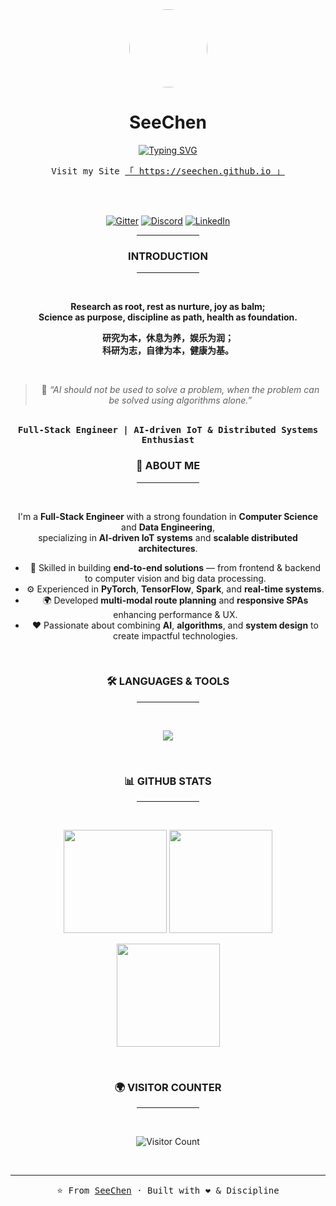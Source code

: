 <div align="center">

<kbd>
<img src="https://avatars.githubusercontent.com/u/39422761?v=4" height="125px" style="border-radius:50%;"/>
</kbd>

# **SeeChen**

[![Typing SVG](https://readme-typing-svg.demolab.com?font=Fira+Code&pause=800&color=00B7FF&center=true&vCenter=true&width=500&lines=Full-Stack+Engineer;AI-driven+IoT+Systems+Developer;Distributed+Systems+Enthusiast;Lifelong+Learner+%26+Thinker)](https://git.io/typing-svg)

<samp>
Visit my Site  
<a href="https://seechen.github.io">「 https://seechen.github.io 」</a>
</samp>

<br/><br/>

<a href="https://matrix.to/#/@seechen-614708ab6da03739848607be:gitter.im" target="_blank">![Gitter](https://img.shields.io/badge/CHAT-GITTER-FF5CF7?style=flat&logo=gitter)</a>
<a href="https://discord.com/users/849261427906838528" target="_blank">![Discord](https://img.shields.io/badge/CHAT-DISCORD-5865F2?style=flat&logo=discord)</a>
<a href="https://www.linkedin.com/in/seechen-lee/" target="_blank">![LinkedIn](https://img.shields.io/badge/CONNECT-LINKEDIN-0077B5?style=flat&logo=linkedin)</a>

<hr width="20%"/>

### **INTRODUCTION**
<hr width="20%"/><br/>

**Research as root, rest as nurture, joy as balm;**  
**Science as purpose, discipline as path, health as foundation.**

**研究为本，休息为养，娱乐为润；**  
**科研为志，自律为本，健康为基。**

<br/>

> 🧭 *“AI should not be used to solve a problem, when the problem can be solved using algorithms alone.”*  

<br/>

<samp>
<strong>Full-Stack Engineer | AI-driven IoT & Distributed Systems Enthusiast</strong>
</samp>

<br/>

### 🧠 **ABOUT ME**
<hr width="20%"/><br/>

I'm a **Full-Stack Engineer** with a strong foundation in **Computer Science** and **Data Engineering**,  
specializing in **AI-driven IoT systems** and **scalable distributed architectures**.

- 🧩 Skilled in building **end-to-end solutions** — from frontend & backend to computer vision and big data processing.  
- ⚙️ Experienced in **PyTorch**, **TensorFlow**, **Spark**, and **real-time systems**.  
- 🌍 Developed **multi-modal route planning** and **responsive SPAs** enhancing performance & UX.  
- ❤️ Passionate about combining **AI**, **algorithms**, and **system design** to create impactful technologies.

<br/>

### 🛠️ **LANGUAGES & TOOLS**
<hr width="20%"/><br/>

<p align="center">
  <img src="https://skillicons.dev/icons?i=java,python,js,ts,cpp,c,go,kotlin,html,css,assembly" />
</p>

<br/>

### 📊 **GITHUB STATS**
<hr width="20%"/><br/>

<p align="center">
  <img src="https://github-readme-stats.vercel.app/api?username=SeeChen&show_icons=true&theme=tokyonight&hide_border=true" height="165"/>
  <img src="https://streak-stats.demolab.com?user=SeeChen&theme=tokyonight&hide_border=true" height="165"/>
</p>

<p align="center">
  <img src="https://github-readme-stats.vercel.app/api/top-langs/?username=SeeChen&layout=compact&theme=blue-green&hide_border=true" height="165"/>
</p>

<br/>

### 🌍 **VISITOR COUNTER**
<hr width="20%"/><br/>

![Visitor Count](https://komarev.com/ghpvc/?username=SeeChen&color=blue&style=flat-square&label=Visitors)

<br/>

---

<samp>
⭐️ From <a href="https://github.com/SeeChen">SeeChen</a> · Built with ❤️ & Discipline
</samp>

</div>
